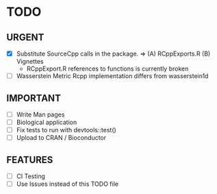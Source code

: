 # TODO

## URGENT
- [x] Substitute SourceCpp calls in the package. => (A) RCppExports.R (B) Vignettes
	* RCppExport.R references to functions is currently broken
- [ ] Wasserstein Metric Rcpp implementation differs from wasserstein1d

## IMPORTANT
- [ ] Write Man pages
- [ ] Biological application
- [ ] Fix tests to run with devtools::test()
- [ ] Upload to CRAN / Bioconductor

## FEATURES
- [ ] CI Testing
- [ ] Use Issues instead of this TODO file

